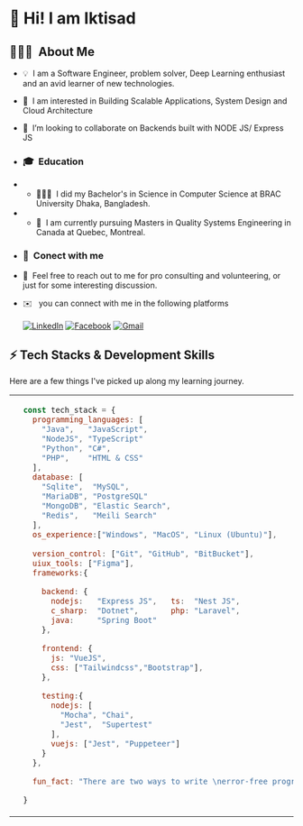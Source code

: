 # 👋 Hi! I am Iktisad
##  👨🏻‍💻 &nbsp;About Me

- 💡 &nbsp;I am a Software Engineer, problem solver, Deep Learning enthusiast and an avid learner of new technologies.

- 👀 &nbsp;I am interested in Building Scalable Applications, System Design and Cloud Architecture 
- 💞️ &nbsp;I’m looking to collaborate on Backends built with NODE JS/ Express JS

- ### 🎓&nbsp; Education
- - 👨🏽‍🎓 &nbsp;I did my Bachelor's in Science in Computer Science at BRAC University Dhaka, Bangladesh.

- - 🌱 &nbsp;I am currently pursuing Masters in Quality Systems Engineering in Canada at Quebec, Montreal.

- ### 👥️ &nbsp;Conect with me
- 💬 &nbsp;Feel free to reach out to me for pro consulting and volunteering, or just for some interesting discussion.
- ✉️ &nbsp; you can connect with me in the following platforms </br></br>
[![LinkedIn](https://img.shields.io/badge/LinkedIn-0077B5?style=for-the-badge&logo=linkedin&logoColor=white)](https://www.linkedin.com/in/iktisad-rashid)
 [![Facebook](https://img.shields.io/badge/Facebook-%231877F2.svg?style=for-the-badge&logo=Facebook&logoColor=white)](https://facebook.com/Iktisad) 
[![Gmail](https://img.shields.io/badge/Gmail-D14836?style=for-the-badge&logo=gmail&logoColor=white)](mailto:iktisad.rashid@gmail.com)


## ⚡ Tech Stacks & Development Skills

Here are a few things I've picked up along my learning journey.

<table>

<tr>
<td>

````js
  const tech_stack = {
    programming_languages: [
      "Java",   "JavaScript",
      "NodeJS", "TypeScript"
      "Python", "C#",
      "PHP",    "HTML & CSS"
    ],
    database: [
      "Sqlite",  "MySQL",
      "MariaDB", "PostgreSQL"
      "MongoDB", "Elastic Search", 
      "Redis",   "Meili Search"
    ],
    os_experience:["Windows", "MacOS", "Linux (Ubuntu)"],
    
    version_control: ["Git", "GitHub", "BitBucket"],
    uiux_tools: ["Figma"],
    frameworks:{

      backend: {
        nodejs:   "Express JS",   ts:  "Nest JS",
        c_sharp:  "Dotnet",       php: "Laravel",
        java:     "Spring Boot"
      },

      frontend: {
        js: "VueJS",
        css: ["Tailwindcss","Bootstrap"],
      },

      testing:{
        nodejs: [ 
          "Mocha", "Chai",
          "Jest",  "Supertest"
        ],
        vuejs: ["Jest", "Puppeteer"]
      }
    },

    fun_fact: "There are two ways to write \nerror-free programs; only the third one works"

  }
````

</td>
<td>

![Alt Text](https://media.giphy.com/media/RbDKaczqWovIugyJmW/giphy.gif)

```js 

const development_skills ={

    development_style: ["TDD", "BDD"],
    
    software_architecture:[
      "RESTful",  "n-tier",
      "Modular",  "SOA - Service Oriented Architecture",
      "MVC - Model:View:Conctroller"
    ],

    design_patterns: [
      "Repository pattern", "Adapter Pattern",
      "DI Pattern",          "Builder Pattern"
    ],

    cloud_services: [
        "Digital Ocean",      "Microsoft Azure",
        "Amazon Web Service", "Google Cloud Platform"
      ],
    
    dev_ops: ["Docker","Jenkins"],
    
    ethusiast: ["Machine Learning","Deep Learning","Mathematics"],
} 

```

</td>
</tr>
</table>


